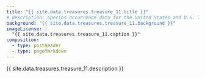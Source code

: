 ```yaml
---
title: "{{ site.data.treasures.treasure_11.title }}"
# description: Species occurrence data for the United States and U.S. Territories.
background: "{{ site.data.treasures.treasure_11.background }}"
imageLicense: |
  "{{ site.data.treasures.treasure_11.caption }}"
composition:
  - type: postHeader
  - type: pageMarkdown
---
```


{{ site.data.treasures.treasure_11.description }}